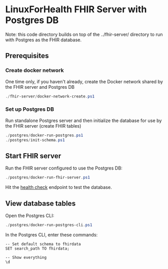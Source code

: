 # LinuxForHealth FHIR Server with Postgres DB

Note: this code directory builds on top of the ../fhir-server/ directory to run with Postgres as the FHIR database.

## Prerequisites

### Create docker network

One time only, if you haven't already, create the Docker network shared by the FHIR server and Postgres DB

```powershell
./fhir-server/docker-network-create.ps1
```

### Set up Postgres DB

Run standalone Postgres server and then initialize the database for use by the FHIR server (create FHIR tables)

```powershell
./postgres/docker-run-postgres.ps1
./postgres/init-schema.ps1
```

## Start FHIR server

Run the FHIR server configured to use the Postgres DB:

```powershell
./postgres/docker-run-fhir-server.ps1
```

Hit the [health check](../fhir-server/health-check/) endpoint to test the database.

## View database tables

Open the Postgres CLI:

```powershell
./postgres/docker-run-postgres-cli.ps1
```

In the Postgres CLI, enter these commands:

```psql
-- Set default schema to fhirdata
SET search_path TO fhirdata;

-- Show everything
\d
```

